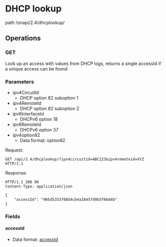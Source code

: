 # DHCP lookup
path /onapi/2.4/dhcplookup/

## Operations

### GET

Look up an access with values from DHCP logs, returns a single accessId if a unique access can be found. 

### Parameters 

   * ipv4CircuitId
     * DHCP option 82 suboption 1
   * ipv4RemoteId
     * DHCP option 82 suboption 2
   * ipv6InterfaceId
     * DHCPv6 option 18
   * ipv6RemoteId
     * DHCPv6 option 37
   * ipv4option82
     * Data format: option82

Request:
```HTTP
GET /api/2.4/dhcplookup/?ipv4circuitid=ABC123&ipv4remoteid=XYZ HTTP/1.1
```

Response:

```HTTP
HTTP/1.1 200 OK
Content-Type: application/json

{
    "accessId": "96bd5353f0854cb4a18457d9b5f66d4b"
}
```

### Fields

 #### accessId
 * Data format: [accessId](dataformats.md#accessid)